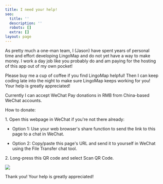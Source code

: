 ```yaml
---
title: I need your help!
seo:
  title: ''
  description: ''
  robots: []
  extra: []
layout: page
---
```

As pretty much a one-man team, I (Jason) have spent years of personal time and effort developing LingoMap and do not yet have a way to make money. I work a day job like you probably do and am paying for the hosting of this app out of my own pocket!

Please buy me a cup of coffee if you find LingoMap helpful! Then I can keep coding late into the night to make sure LingoMap keeps working for you! Your help is greatly appreciated!

Currently I can accept WeChat Pay donations in RMB from China-based WeChat accounts.

How to donate:

1\. Open this webpage in WeChat if you're not there already:

*   Option 1: Use your web browser's share function to send the link to this page to a chat in WeChat.

*   Option 2: Copy/paste this page's URL and send it to yourself in WeChat using the File Transfer chat tool.

2\. Long-press this QR code and select Scan QR Code.

![](/images/WechatPayMe-6ca3ed47.jpeg)

Thank you! Your help is greatly appreciated!

